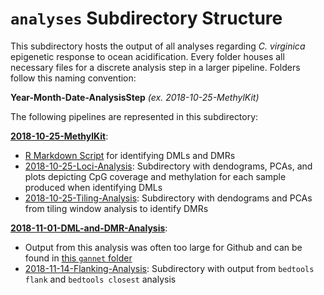 # `analyses` Subdirectory Structure

This subdirectory hosts the output of all analyses regarding *C. virginica* epigenetic response to ocean acidification. Every folder houses all necessary files for a discrete analysis step in a larger pipeline. Folders follow this naming convention:

**Year-Month-Date-AnalysisStep** *(ex. 2018-10-25-MethylKit)*

The following pipelines are represented in this subdirectory:

**[2018-10-25-MethylKit](https://github.com/fish546-2018/yaamini-virginica/blob/master/analyses/2018-10-25-MethylKit)**:

- [R Markdown Script](https://github.com/fish546-2018/yaamini-virginica/blob/master/analyses/2018-10-25-MethylKit/2018-10-25-MethylKit.Rmd) for identifying DMLs and DMRs
- [2018-10-25-Loci-Analysis](https://github.com/fish546-2018/yaamini-virginica/blob/master/analyses/2018-10-25-MethylKit/2018-10-25-Loci-Analysis): Subdirectory with dendograms, PCAs, and plots depicting CpG coverage and methylation for each sample produced when identifying DMLs
- [2018-10-25-Tiling-Analysis](https://github.com/fish546-2018/yaamini-virginica/blob/master/analyses/2018-10-25-MethylKit/2018-10-25-Tiling-Analysis): Subdirectory with dendograms and PCAs from tiling window analysis to identify DMRs

**[2018-11-01-DML-and-DMR-Analysis](https://github.com/fish546-2018/yaamini-virginica/tree/master/analyses/2018-11-01-DML-and-DMR-Analysis)**:

- Output from this analysis was often too large for Github and can be found in [this `gannet` folder](http://gannet.fish.washington.edu/spartina/2018-10-10-project-virginica-oa-Large-Files/2018-12-03-Yaamini-Virginica-Repository/analyses/2018-11-01-DML-and-DMR-Analysis/)
- [2018-11-14-Flanking-Analysis](https://github.com/fish546-2018/yaamini-virginica/tree/master/analyses/2018-11-01-DML-and-DMR-Analysis/2018-11-14-Flanking-Analysis): Subdirectory with output from `bedtools flank` and `bedtools closest` analysis

